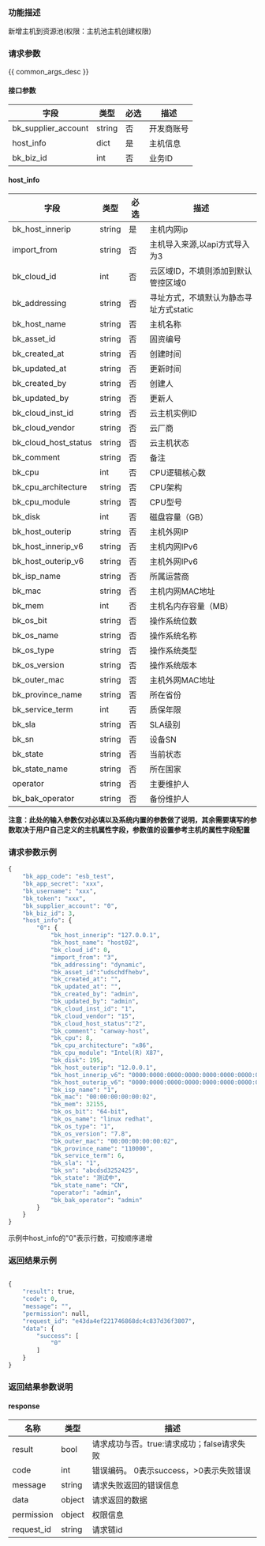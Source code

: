 ### 功能描述

新增主机到资源池(权限：主机池主机创建权限)

### 请求参数

{{ common_args_desc }}

#### 接口参数

| 字段      |  类型      | 必选   |  描述      |
|-----------|------------|--------|------------|
| bk_supplier_account |  string     | 否     | 开发商账号 |
| host_info      |  dict    | 是     | 主机信息 |
| bk_biz_id      |  int     | 否     | 业务ID   |

#### host_info

| 字段      | 类型     | 必选   | 描述                     |
|-----------|--------|--------|------------------------|
| bk_host_innerip | string | 是     | 主机内网ip                 |
| import_from     | string | 否     | 主机导入来源,以api方式导入为3      |
| bk_cloud_id     | int    | 否     | 云区域ID，不填则添加到默认管控区域0    |
|  bk_addressing     | string    | 否     | 寻址方式，不填默认为静态寻址方式static |
| bk_host_name      | string | 否     | 主机名称                   |
| bk_asset_id      | string | 否     | 固资编号                   |
| bk_created_at      | string | 否     | 创建时间                   |
| bk_updated_at      | string | 否     | 更新时间                   |
| bk_created_by      | string | 否     | 创建人                    |
| bk_updated_by      | string | 否     | 更新人                    |
| bk_cloud_inst_id      | string | 否     | 云主机实例ID                |
| bk_cloud_vendor      | string | 否     | 云厂商                    |
| bk_cloud_host_status      | string | 否     | 云主机状态                  |
| bk_comment      | string | 否     | 备注                     |
| bk_cpu      | int    | 否     | CPU逻辑核心数               |
| bk_cpu_architecture      | string | 否     | CPU架构                  |
| bk_cpu_module      | string | 否     | CPU型号                  |
| bk_disk      | int    | 否     | 磁盘容量（GB）               |
| bk_host_outerip      | string | 否     | 主机外网IP                 |
| bk_host_innerip_v6      | string | 否     | 主机内网IPv6               |
| bk_host_outerip_v6      | string | 否     | 主机外网IPv6               |
| bk_isp_name      | string | 否     | 所属运营商                  |
| bk_mac      | string | 否     | 主机内网MAC地址              |
| bk_mem      | int    | 否     | 主机名内存容量（MB）            |
| bk_os_bit      | string | 否     | 操作系统位数                 |
| bk_os_name      | string | 否     | 操作系统名称                 |
| bk_os_type      | string | 否     | 操作系统类型                 |
| bk_os_version      | string | 否     | 操作系统版本                 |
| bk_outer_mac      | string | 否     | 主机外网MAC地址              |
| bk_province_name      | string | 否     | 所在省份                   |
| bk_service_term      | int    | 否     | 质保年限                   |
| bk_sla      | string | 否     | SLA级别                  |
| bk_sn      | string | 否     | 设备SN                   |
| bk_state      | string | 否     | 当前状态                   |
| bk_state_name      | string | 否     | 所在国家                   |
| operator      | string | 否     | 主要维护人                  |
| bk_bak_operator      | string | 否     | 备份维护人                  |

**注意：此处的输入参数仅对必填以及系统内置的参数做了说明，其余需要填写的参数取决于用户自己定义的主机属性字段，参数值的设置参考主机的属性字段配置**

### 请求参数示例
```python
{
    "bk_app_code": "esb_test",
    "bk_app_secret": "xxx",
    "bk_username": "xxx",
    "bk_token": "xxx",
    "bk_supplier_account": "0",
    "bk_biz_id": 3,
    "host_info": {
        "0": {
            "bk_host_innerip": "127.0.0.1",
            "bk_host_name": "host02",
            "bk_cloud_id": 0,
            "import_from": "3",
            "bk_addressing": "dynamic",
            "bk_asset_id":"udschdfhebv",
            "bk_created_at": "",
            "bk_updated_at": "",
            "bk_created_by": "admin",
            "bk_updated_by": "admin",
            "bk_cloud_inst_id": "1",
            "bk_cloud_vendor": "15",
            "bk_cloud_host_status":"2",
            "bk_comment": "canway-host",
            "bk_cpu": 8,
            "bk_cpu_architecture": "x86",
            "bk_cpu_module": "Intel(R) X87",
            "bk_disk": 195,
            "bk_host_outerip": "12.0.0.1",
            "bk_host_innerip_v6": "0000:0000:0000:0000:0000:0000:0000:0234",
            "bk_host_outerip_v6": "0000:0000:0000:0000:0000:0000:0000:0345",
            "bk_isp_name": "1",
            "bk_mac": "00:00:00:00:00:02",
            "bk_mem": 32155,
            "bk_os_bit": "64-bit",
            "bk_os_name": "linux redhat",
            "bk_os_type": "1",
            "bk_os_version": "7.8",
            "bk_outer_mac": "00:00:00:00:00:02",
            "bk_province_name": "110000",
            "bk_service_term": 6,
            "bk_sla": "1",
            "bk_sn": "abcdsd3252425",
            "bk_state": "测试中",
            "bk_state_name": "CN",
            "operator": "admin",
            "bk_bak_operator": "admin"
        }
    }
}
```
示例中host_info的"0"表示行数，可按顺序递增
### 返回结果示例

```python

{
    "result": true,
    "code": 0,
    "message": "",
    "permission": null,
    "request_id": "e43da4ef221746868dc4c837d36f3807",
    "data": {
        "success": [
            "0"
        ]
    }
}
```
### 返回结果参数说明
#### response

| 名称    | 类型   | 描述                                    |
| ------- | ------ | ------------------------------------- |
| result  | bool   | 请求成功与否。true:请求成功；false请求失败 |
| code    | int    | 错误编码。 0表示success，>0表示失败错误    |
| message | string | 请求失败返回的错误信息                    |
| data    | object | 请求返回的数据                           |
| permission    | object | 权限信息    |
| request_id    | string | 请求链id    |
